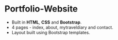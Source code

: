 # Portfolio-Website
* Built in **HTML**, **CSS** and **Bootstrap**.
* 4 pages - index, about, mytraveldiary and contact.
* Layout built using Bootstrap templates.
